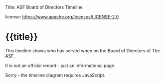 Title: ASF Board of Directors Timeline

license: https://www.apache.org/licenses/LICENSE-2.0

# {{title}}

This timeline shows who has served when on the Board of Directors of The ASF.

It is <em>not</em> an official record - just an informational page.

<noscript>Sorry - the timeline diagram requires JavaScript.</noscript>

<div id="graph" style="width: 100%; height:500em;"></div>

<script src="./scripts/echarts.js"></script>
<script src="./data/directors.js"></script>
<script src="./scripts/directors-timeline.js"></script>
<script type="text/javascript">
  window.asf.directorsTimelineChart(document.getElementById('graph'), window.asf.getDirectorsTimelineData())
</script>
